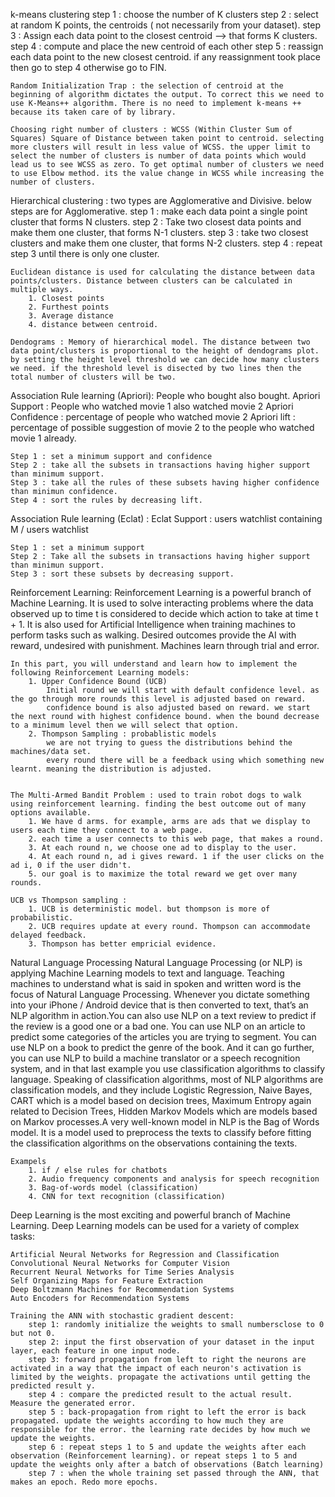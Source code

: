 k-means clustering
    step 1 : choose the number of K clusters
    step 2 : select at random K points, the centroids ( not necessarily from your dataset).
    step 3 : Assign each data point to the closest centroid --> that forms K clusters.
    step 4 : compute and place the new centroid of each other
    step 5 : reassign each data point to the new closest centroid. if any reassignment 
                took place then go to step 4 otherwise go to FIN.
    
    Random Initialization Trap : the selection of centroid at the beginning of algorithm dictates the output. To correct this we need to use K-Means++ algorithm. There is no need to implement k-means ++ because its taken care of by library.

    Choosing right number of clusters : WCSS (Within Cluster Sum of Squares) Square of Distance between taken point to centroid. selecting more clusters will result in less value of WCSS. the upper limit to select the number of clusters is number of data points which would lead us to see WCSS as zero. To get optimal number of clusters we need to use Elbow method. its the value change in WCSS while increasing the number of clusters.

Hierarchical clustering : two types are Agglomerative and Divisive. below steps are for Agglomerative.
    step 1 : make each data point a single point cluster that forms N clusters.
    step 2 : Take two closest data points and make them one cluster, that forms N-1 clusters.
    step 3 : take two closest clusters and make them one cluster, that forms N-2 clusters.
    step 4 : repeat step 3 until there is only one cluster.

    Euclidean distance is used for calculating the distance between data points/clusters. Distance between clusters can be calculated in multiple ways.
        1. Closest points
        2. Furthest points
        3. Average distance
        4. distance between centroid.
    
    Dendograms : Memory of hierarchical model. The distance between two data point/clusters is proportional to the height of dendograms plot. by setting the height level threshold we can decide how many clusters we need. if the threshold level is disected by two lines then the total number of clusters will be two.

Association Rule learning (Apriori): People who bought also bought. 
    Apriori Support : People who watched movie 1 also watched movie 2
    Apriori Confidence : percentage of people who watched movie 2 
    Apriori lift : percentage of possible suggestion of movie 2 to the people who watched movie 1 already.

    Step 1 : set a minimum support and confidence
    Step 2 : take all the subsets in transactions having higher support than minimum support.
    Step 3 : take all the rules of these subsets having higher confidence than minimun confidence.
    Step 4 : sort the rules by decreasing lift.

Association Rule learning (Eclat) : 
    Eclat Support : users watchlist containing M / users watchlist

    Step 1 : set a minimum support
    Step 2 : Take all the subsets in transactions having higher support than minimun support.
    Step 3 : sort these subsets by decreasing support.

Reinforcement Learning:
    Reinforcement Learning is a powerful branch of Machine Learning. It is used to solve interacting problems where the data observed up to time t is considered to decide which action to take at time t + 1. It is also used for Artificial Intelligence when training machines to perform tasks such as walking. Desired outcomes provide the AI with reward, undesired with punishment. Machines learn through trial and error.

    In this part, you will understand and learn how to implement the following Reinforcement Learning models: 
        1. Upper Confidence Bound (UCB)
            Initial round we will start with default confidence level. as the go through more rounds this level is adjusted based on reward.
            confidence bound is also adjusted based on reward. we start the next round with highest confidence bound. when the bound decrease to a minimum level then we will select that option.
        2. Thompson Sampling : probablistic models
            we are not trying to guess the distributions behind the machines/data set. 
            every round there will be a feedback using which something new learnt. meaning the distribution is adjusted.


    The Multi-Armed Bandit Problem : used to train robot dogs to walk using reinforcement learning. finding the best outcome out of many options available. 
        1. We have d arms. for example, arms are ads that we display to users each time they connect to a web page.
        2. each time a user connects to this web page, that makes a round.
        3. At each round n, we choose one ad to display to the user.
        4. At each round n, ad i gives reward. 1 if the user clicks on the ad i, 0 if the user didn't.
        5. our goal is to maximize the total reward we get over many rounds.

    UCB vs Thompson sampling :
        1. UCB is deterministic model. but thompson is more of probabilistic.
        2. UCB requires update at every round. Thompson can accommodate delayed feedback.
        3. Thompson has better empricial evidence.

Natural Language Processing
    Natural Language Processing (or NLP) is applying Machine Learning models to text and language. Teaching machines to understand what is said in spoken and written word is the focus of Natural Language Processing. Whenever you dictate something into your iPhone / Android device that is then converted to text, that’s an NLP algorithm in action.You can also use NLP on a text review to predict if the review is a good one or a bad one. You can use NLP on an article to predict some categories of the articles you are trying to segment. You can use NLP on a book to predict the genre of the book. And it can go further, you can use NLP to build a machine translator or a speech recognition system, and in that last example you use classification algorithms to classify language. Speaking of classification algorithms, most of NLP algorithms are classification models, and they include Logistic Regression, Naive Bayes, CART which is a model based on decision trees, Maximum Entropy again related to Decision Trees, Hidden Markov Models which are models based on Markov processes.A very well-known model in NLP is the Bag of Words model. It is a model used to preprocess the texts to classify before fitting the classification algorithms on the observations containing the texts.

    Exampels
        1. if / else rules for chatbots
        2. Audio frequency components and analysis for speech recognition
        3. Bag-of-words model (classification)
        4. CNN for text recognition (classification)
        
Deep Learning is the most exciting and powerful branch of Machine Learning. Deep Learning models can be used for a variety of complex tasks:

    Artificial Neural Networks for Regression and Classification
    Convolutional Neural Networks for Computer Vision
    Recurrent Neural Networks for Time Series Analysis
    Self Organizing Maps for Feature Extraction
    Deep Boltzmann Machines for Recommendation Systems
    Auto Encoders for Recommendation Systems

    Training the ANN with stochastic gradient descent:
        step 1: randomly initialize the weights to small numbersclose to 0 but not 0.
        step 2: input the first observation of your dataset in the input layer, each feature in one input node.
        step 3: forward propagation from left to right the neurons are activated in a way that the impact of each neuron's activation is limited by the weights. propagate the activations until getting the predicted result y.
        step 4 : compare the predicted result to the actual result. Measure the generated error.
        step 5 : back-propagation from right to left the error is back propagated. update the weights according to how much they are responsible for the error. the learning rate decides by how much we update the weights.
        step 6 : repeat steps 1 to 5 and update the weights after each observation (Reinforcement learning). or repeat steps 1 to 5 and update the weights only after a batch of observations (Batch learning)
        step 7 : when the whole training set passed through the ANN, that makes an epoch. Redo more epochs.